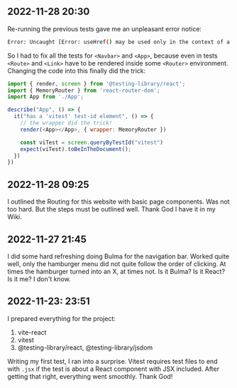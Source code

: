 ## 2022-11-28 20:30

Re-running the previous tests gave me an unpleasant error notice:

```bash
Error: Uncaught [Error: useHref() may be used only in the context of a <Router> component.]
```

So I had to fix all the tests for `<Navbar>` and `<App>`, because even in tests `<Route>` and `<Link>` have to be rendered inside some `<Router>` environment. Changing the code into this finally did the trick:

```javascript
import { render, screen } from '@testing-library/react';
import { MemoryRouter } from 'react-router-dom';
import App from './App';

describe("App", () => {
  it("has a 'vitest' test-id element", () => {
    // the wrapper did the trick!
    render(<App></App>, { wrapper: MemoryRouter })

    const viTest = screen.queryByTestId("vitest")
    expect(viTest).toBeInTheDocument();
  })
})
```


## 2022-11-28 09:25

I outlined the Routing for this website with basic page components. Was not too hard. But the steps must be outlined well. Thank God I have it in my Wiki.


## 2022-11-27 21:45

I did some hard refreshing doing Bulma for the navigation bar. Worked quite well, only the hamburger menu did not quite follow the order of clicking. At times the hamburger turned into an X, at times not. Is it Bulma? Is it React? Is it me? I don't know.


## 2022-11-23: 23:51

I prepared everything for the project:

1. vite-react
0. vitest
0. @testing-library/react, @testing-library/jsdom

Writing my first test, I ran into a surprise. Vitest requires test files to end with `.jsx` if the test is about a React component with JSX included. After getting that right, everything went smoothly. Thank God!

